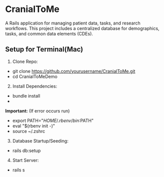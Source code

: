 # CranialToMe

A Rails application for managing patient data, tasks, and research workflows. This project includes a centralized database for demographics, tasks, and common data elements (CDEs).

## Setup for Terminal(Mac)
1. Clone Repo:
- git clone https://github.com/yourusername/CranialToMe.git
- cd CranialToMeDemo

2. Install Dependencies:
- bundle install
- 
**Important:** (If error occurs run)
- export PATH="$HOME/.rbenv/bin:$PATH"
- eval "$(rbenv init -)" 
- source ~/.zshrc

3. Database Startup/Seeding:
- rails db:setup

4. Start Server:
- rails s


